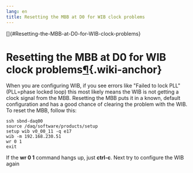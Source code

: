 ```yaml
---
lang: en
title: Resetting the MBB at D0 for WIB clock problems
---
```


[]{#Resetting-the-MBB-at-D0-for-WIB-clock-problems}

Resetting the MBB at D0 for WIB clock problems[¶](#Resetting-the-MBB-at-D0-for-WIB-clock-problems){.wiki-anchor}
================================================================================================================

When you are configuring WIB, if you see errors like \"Failed to lock
PLL\" (PLL=phase locked loop) this most likely means the WIB is not
getting a clock signal from the MBB. Resetting the MBB puts it in a
known, default configuration and has a good chance of clearing the
problem with the WIB. To reset the MBB, follow this:

    ssh sbnd-daq00
    source /daq/software/products/setup
    setup wib v0_00_11 -q e17
    wib -m 192.168.230.51
    wr 0 1
    exit

If the **wr 0 1** command hangs up, just **ctrl-c**. Next try to
configure the WIB again
